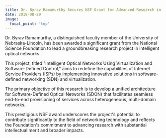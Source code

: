 ```yaml
---
title: Dr. Byrav Ramamurthy Secures NSF Grant for Advanced Research in Intelligent Optical Networks
date: 2018-08-29
image:
  focal_point: 'top'
---
```


Dr. Byrav Ramamurthy, a distinguished faculty member of the University of Nebraska-Lincoln, has been awarded a significant grant from the National Science Foundation to lead a groundbreaking research project in intelligent optical networks. 

<!--more-->

This project, titled "Intelligent Optical Networks Using Virtualization and Software-Defined Control," aims to redefine the capabilities of Internet Service Providers (ISPs) by implementing innovative solutions in software-defined networking (SDN) and virtualization.

The primary objective of this research is to develop a unified architecture for Software-Defined Optical Networks (SDON) that facilitates seamless end-to-end provisioning of services across heterogeneous, multi-domain networks.

This prestigious NSF award underscores the project's potential to contribute significantly to the field of networking technology and reflects the Foundation's commitment to advancing research with substantial intellectual merit and broader impacts.

